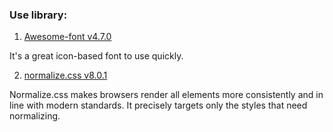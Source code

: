 ### Use library:
1. [Awesome-font v4.7.0](https://fontawesome.com/v4.7.0/)

It's a great icon-based font to use quickly.

2. [normalize.css v8.0.1](https://necolas.github.io/normalize.css/)

Normalize.css makes browsers render all elements more consistently and in line with modern standards. It precisely targets only the styles that need normalizing.
